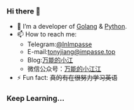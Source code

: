 ### Hi there 👋

- 🌱 I’m a developer of [Golang](https://github.com/golang/go) & [Python](https://www.python.org/).
- 📫 How to reach me: 
  - Telegram:[@InImpasse](https://t.me/InImpasse)
  - E-mail:[tonyjiang@impasse.top](mailto:tonyjiang@impasse.top)
  - Blog:[万能的小江](https://www.impasse.top)
  - 微信公众号：[万能的小江江](https://medias.impasse.top/Pictures/2021/qrcode_gzh.png)
- ⚡ Fun fact: ~~真的有在很努力学习英语~~

### Keep Learning...

